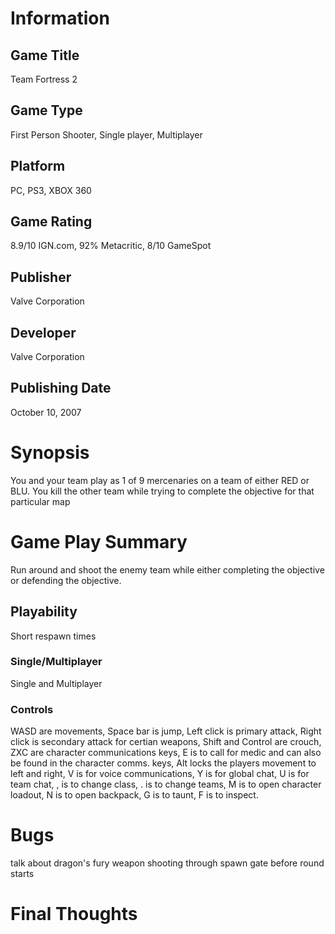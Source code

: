 # Information
## Game Title
Team Fortress 2
## Game Type
First Person Shooter, Single player, Multiplayer
## Platform
PC, PS3, XBOX 360
## Game Rating
8.9/10 IGN.com, 92% Metacritic, 8/10 GameSpot
## Publisher
Valve Corporation
## Developer
Valve Corporation
## Publishing Date
October 10, 2007
# Synopsis
You and your team play as 1 of 9 mercenaries on a team of either RED or BLU. You kill the other team while trying to complete the objective for that particular map
# Game Play Summary
Run around and shoot the enemy team while either completing the objective or defending the objective.
## Playability
Short respawn times
### Single/Multiplayer
Single and Multiplayer
### Controls
WASD are movements, Space bar is jump, Left click is primary attack, Right click is secondary attack for certian weapons, Shift and Control are crouch, ZXC are character communications keys, E is to call for medic and can also be found in the character comms. keys, Alt locks the players movement to left and right, V is for voice communications, Y is for global chat, U is for team chat, , is to change class, . is to change teams, M is to open character loadout, N is to open backpack, G is to taunt, F is to inspect.
# Bugs
talk about dragon's fury weapon shooting through spawn gate before round starts
# Final Thoughts
